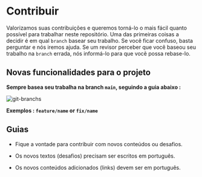 # Contribuir

Valorizamos suas contribuições e queremos torná-lo o mais fácil quanto possível para trabalhar neste repositório. 
Uma das primeiras coisas a decidir é em qual `branch` basear seu trabalho. 
Se você ficar confuso, basta perguntar e nós iremos ajuda. 
Se um revisor perceber que você baseou seu trabalho na `branch` errada, nós informá-lo para que você possa rebase-lo.

## Novas funcionalidades para o projeto

**Sempre basea seu trabalha na branch `main`, seguindo a guia abaixo :**

![git-branchs](https://user-images.githubusercontent.com/22433243/122411943-8d07bc00-cf5b-11eb-82d1-d287bb8c93ce.png)

**Exemplos : `feature/name` or `fix/name`**

## Guias

- Fique a vontade para contribuir com novos conteúdos ou desafios.

- Os novos textos (desafios) precisam ser escritos em português.

- Os novos conteúdos adicionados (links) devem ser em português.
